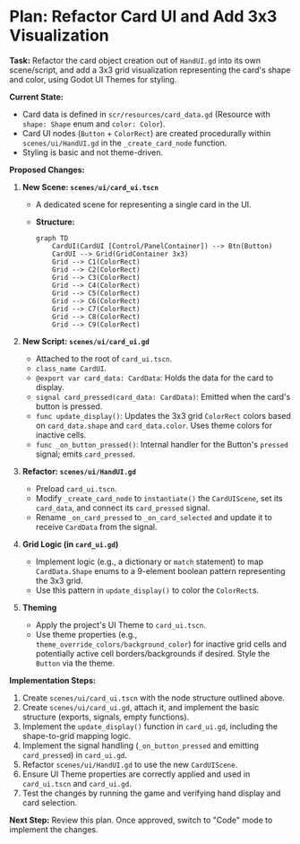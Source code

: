 # Plan: Refactor Card UI and Add 3x3 Visualization

**Task:** Refactor the card object creation out of `HandUI.gd` into its own scene/script, and add a 3x3 grid visualization representing the card's shape and color, using Godot UI Themes for styling.

**Current State:**

* Card data is defined in `scr/resources/card_data.gd` (Resource with `shape: Shape` enum and `color: Color`).
* Card UI nodes (`Button` + `ColorRect`) are created procedurally within `scenes/ui/HandUI.gd` in the `_create_card_node` function.
* Styling is basic and not theme-driven.

**Proposed Changes:**

1. **New Scene: `scenes/ui/card_ui.tscn`**
    * A dedicated scene for representing a single card in the UI.
    * **Structure:**

        ```mermaid
        graph TD
            CardUI(CardUI [Control/PanelContainer]) --> Btn(Button)
            CardUI --> Grid(GridContainer 3x3)
            Grid --> C1(ColorRect)
            Grid --> C2(ColorRect)
            Grid --> C3(ColorRect)
            Grid --> C4(ColorRect)
            Grid --> C5(ColorRect)
            Grid --> C6(ColorRect)
            Grid --> C7(ColorRect)
            Grid --> C8(ColorRect)
            Grid --> C9(ColorRect)
        ```

2. **New Script: `scenes/ui/card_ui.gd`**
    * Attached to the root of `card_ui.tscn`.
    * `class_name CardUI`.
    * `@export var card_data: CardData`: Holds the data for the card to display.
    * `signal card_pressed(card_data: CardData)`: Emitted when the card's button is pressed.
    * `func update_display()`: Updates the 3x3 grid `ColorRect` colors based on `card_data.shape` and `card_data.color`. Uses theme colors for inactive cells.
    * `func _on_button_pressed()`: Internal handler for the Button's `pressed` signal; emits `card_pressed`.

3. **Refactor: `scenes/ui/HandUI.gd`**
    * Preload `card_ui.tscn`.
    * Modify `_create_card_node` to `instantiate()` the `CardUIScene`, set its `card_data`, and connect its `card_pressed` signal.
    * Rename `_on_card_pressed` to `_on_card_selected` and update it to receive `CardData` from the signal.

4. **Grid Logic (in `card_ui.gd`)**
    * Implement logic (e.g., a dictionary or `match` statement) to map `CardData.Shape` enums to a 9-element boolean pattern representing the 3x3 grid.
    * Use this pattern in `update_display()` to color the `ColorRect`s.

5. **Theming**
    * Apply the project's UI Theme to `card_ui.tscn`.
    * Use theme properties (e.g., `theme_override_colors/background_color`) for inactive grid cells and potentially active cell borders/backgrounds if desired. Style the `Button` via the theme.

**Implementation Steps:**

1. Create `scenes/ui/card_ui.tscn` with the node structure outlined above.
2. Create `scenes/ui/card_ui.gd`, attach it, and implement the basic structure (exports, signals, empty functions).
3. Implement the `update_display()` function in `card_ui.gd`, including the shape-to-grid mapping logic.
4. Implement the signal handling (`_on_button_pressed` and emitting `card_pressed`) in `card_ui.gd`.
5. Refactor `scenes/ui/HandUI.gd` to use the new `CardUIScene`.
6. Ensure UI Theme properties are correctly applied and used in `card_ui.tscn` and `card_ui.gd`.
7. Test the changes by running the game and verifying hand display and card selection.

**Next Step:** Review this plan. Once approved, switch to "Code" mode to implement the changes.
